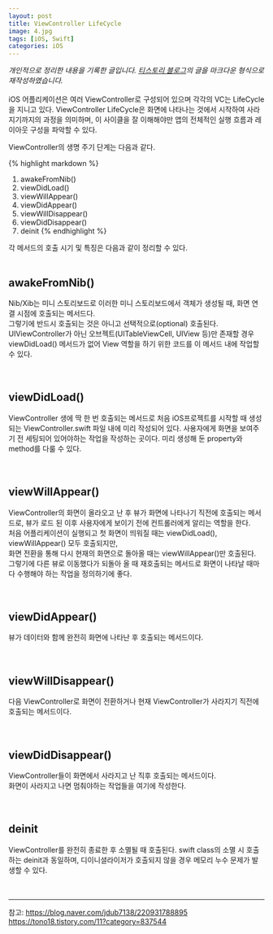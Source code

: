 ```yaml
---
layout: post
title: ViewController LifeCycle
image: 4.jpg
tags: [iOS, Swift]
categories: iOS
---
```

*개인적으로 정리한 내용을 기록한 글입니다. [티스토리 블로그](https://be-beee.tistory.com)의 글을 마크다운 형식으로 재작성하였습니다.* <br><br>
iOS 어플리케이션은 여러 ViewController로 구성되어 있으며 각각의 VC는 LifeCycle을 지니고 있다.
ViewController LifeCycle은 화면에 나타나는 것에서 시작하여 사라지기까지의 과정을 의미하며, 이 사이클을 잘 이해해야만 앱의 전체적인 실행 흐름과 레이아웃 구성을 파악할 수 있다.
 
ViewController의 생명 주기 단계는 다음과 같다.

{% highlight markdown %}
1. awakeFromNib()
2. viewDidLoad()
3. viewWillAppear()
4. viewDidAppear()
5. viewWillDisappear()
6. viewDidDisappear()
7. deinit
{% endhighlight %}
 
각 메서드의 호출 시기 및 특징은 다음과 같이 정리할 수 있다.
<br><br>

## awakeFromNib()
Nib/Xib는 미니 스토리보드로 이러한 미니 스토리보드에서 객체가 생성될 때, 화면 연결 시점에 호출되는 메서드다.<br>
그렇기에 반드시 호출되는 것은 아니고 선택적으로(optional) 호출된다. UIViewController가 아닌 오브젝트(UITableViewCell, UIView 등)만 존재할 경우 viewDidLoad() 메서드가 없어 View 역할을 하기 위한 코드를 이 메서드 내에 작업할 수 있다.
<br>
<br>
<br>
 
## viewDidLoad()
ViewController 생에 딱 한 번 호출되는 메서드로 처음 iOS프로젝트를 시작할 때 생성 되는 ViewController.swift 파일 내에 미리 작성되어 있다. 사용자에게 화면을 보여주기 전 세팅되어 있어야하는 작업을 작성하는 곳이다. 미리 생성해 둔 property와 method를 다룰 수 있다.
<br>
<br>
<br>
 
## viewWillAppear()
ViewController의 화면이 올라오고 난 후 뷰가 화면에 나타나기 직전에 호출되는 메서드로, 뷰가 로드 된 이후 사용자에게 보이기 전에 컨트롤러에게 알리는 역할을 한다.<br>
처음 어플리케이션이 실행되고 첫 화면이 띄워질 때는 viewDidLoad(), viewWillAppear() 모두 호출되지만, <br>
화면 전환을 통해 다시 현재의 화면으로 돌아올 때는 viewWillAppear()만 호출된다.<br>
그렇기에 다른 뷰로 이동했다가 되돌아 올 때 재호출되는 메서드로 화면이 나타날 때마다 수행해야 하는 작업을 정의하기에 좋다.
<br>
<br>
<br>
 
## viewDidAppear()
뷰가 데이터와 함께 완전히 화면에 나타난 후 호출되는 메서드이다.
<br>
<br>
<br>
 
## viewWillDisappear()
다음 ViewController로 화면이 전환하거나 현재 ViewController가 사라지기 직전에 호출되는 메서드이다.
<br>
<br>
<br>
 
## viewDidDisappear()
ViewController들이 화면에서 사라지고 난 직후 호출되는 메서드이다.<br>
화면이 사라지고 나면 멈춰야하는 작업들을 여기에 작성한다.
<br>
<br>
<br>
 
## deinit
ViewController를 완전히 종료한 후 소멸될 때 호출된다. swift class의 소멸 시 호출하는 deinit과 동일하며, 디이니셜라이저가 호출되지 않을 경우 메모리 누수 문제가 발생할 수 있다.
<br>
<br>
<br>


---
참고: https://blog.naver.com/jdub7138/220931788895 <br>
https://tono18.tistory.com/11?category=837544